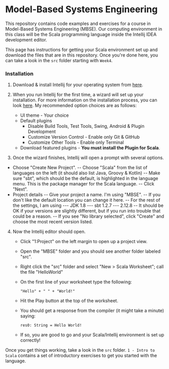 # Model-Based Systems Engineering

This repository contains code examples and exercises for a course in Model-Based Systems Engineering (MBSE). Our computing environment in this class will be the Scala programming language inside the Intellij IDEA development editor.

This page has instructions for getting your Scala environment set up and download the files that are in this repository. Once you're done here, you can take a look in the ```src``` folder starting with ```Week4```.


### Installation

1. Download & install Intellij for your operating system from [here](https://www.jetbrains.com/idea/download/).

2. When you run Intellij for the first time, a wizard will set up your installation. For more information on the installation process, you can look [here](https://www.jetbrains.com/help/idea/install-and-set-up-product.html). My recommended option choices are as follows:
    - UI theme - Your choice
    - Default plugins
        - Disable Build Tools, Test Tools, Swing, Android & Plugin Development
        - Customize Version Control - Enable only Git & GitHub
        - Customize Other Tools - Enable only Terminal
    - Download featured plugins - **You must install the Plugin for Scala**.

3. Once the wizard finishes, Intellij will open a prompt with several options.
  - Choose "Create New Project".
    -- Choose "Scala" from the list of languages on the left (it should also list Java, Groovy & Kotlin)
    -- Make sure "sbt", which should be the default, is highlighted in the language menu. This is the package manager for the Scala language.
    -- Click "Next".
  - Project details
    -- Give your project a name. I'm using "MBSE".
    -- If you don't like the default location you can change it here.
    -- For the rest of the settings, I am using
      --- JDK 1.8
      --- sbt 1.2.7
      --- 2.12.8
    -- It should be OK if your versions are slightly different, but if you run into trouble that could be a reason.
    -- If you see "No library selected", click "Create" and choose the most recent version listed.

4. Now the Intellij editor should open.
    - Click "1:Project" on the left margin to open up a project view.
    - Open the "MBSE" folder and you should see another folder labeled "src".
    - Right click the "src" folder and select "New > Scala Worksheet"; call the file "HelloWorld"
    - On the first line of your worksheet type the following:
    
        ```"Hello" + " " + "World!"```
    
    - Hit the Play button at the top of the worksheet.
    - You should get a response from the compiler (it might take a minute) saying:
    
        ```res0: String = Hello World!```
    
    - If so, you are good to go and your Scala/Intellij environment is set up correctly!


Once you get things working, take a look in the ```src``` folder. ```1 - Intro to Scala``` contains a set of introductory exercises to get you started with the language.
